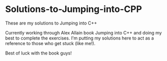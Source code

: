 # Solutions-to-Jumping-into-CPP
These are my solutions to Jumping into C++

Currently working through Alex Allain book Jumping into C++ and doing my best to complete the exercises.
I'm putting my solutions here to act as a reference to those who get stuck (like me!).

Best of luck with the book guys!
